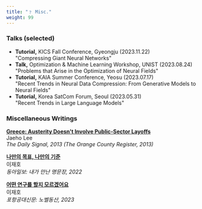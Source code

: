 ```yaml
---
title: "﹖ Misc."
weight: 99
---
```


### **Talks (selected)**
- **Tutorial,** KICS Fall Conference, Gyeongju (2023.11.22)  
"Compressing Giant Neural Networks"  
- **Talk,** Optimization & Machine Learning Workshop, UNIST (2023.08.24)  
"Problems that Arise in the Optimization of Neural Fields"
- **Tutorial,** KAIA Summer Conference, Yeosu (2023.07.17)  
"Recent Trends in Neural Data Compression: From Generative Models to Neural Fields"  
- **Tutorial,** Korea SatCom Forum, Seoul (2023.05.31)  
"Recent Trends in Large Language Models"


### **Miscellaneous Writings**
[**Greece: Austerity Doesn't Involve Public-Sector Layoffs**](https://www.dailysignal.com/2013/06/25/greece-austerity-doesnt-involve-public-sector-layoffs/)  
Jaeho Lee  
_The Daily Signal, 2013 (The Orange County Register, 2013)_

[**나만의 목표, 나만의 기준**](https://www.donga.com/news/Opinion/article/all/20220612/113900964/9)  
이재호  
_동아일보: 내가 만난 명문장, 2022_

[**어떤 연구를 할지 모르겠어요**](http://times.postech.ac.kr/news/articleView.html?idxno=22819)  
이재호  
_포항공대신문: 노벨동산, 2023_